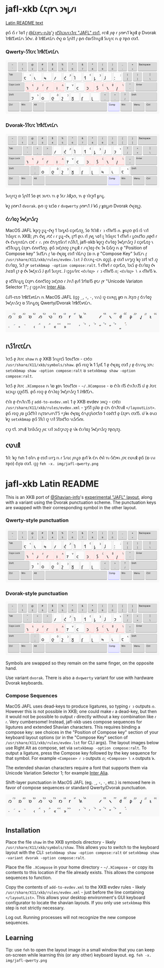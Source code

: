 # jafl-xkb 𐑖𐑱𐑝𐑾𐑯 𐑮𐑰𐑛𐑥𐑦

[Latin README text](#jafl-xkb-latin-readme)

𐑞𐑦𐑕 𐑦𐑕 𐑩 𐑐𐑹𐑑 𐑝 [@𐑖𐑱𐑝𐑾𐑯-𐑦𐑯𐑓𐑴](https://github.com/Shavian-info)'𐑟 [𐑦𐑒𐑕𐑐𐑧𐑮𐑦𐑥𐑧𐑯𐑑𐑩𐑤 "JAFL" 𐑤𐑱𐑬𐑑](https://discord.com/channels/270907769257721856/270913515777163265/1203296681878360075), 𐑩𐑤𐑪𐑙 𐑢𐑦𐑞 𐑩 𐑝𐑺𐑾𐑯𐑑 𐑿𐑟𐑦𐑙 𐑞 Dvorak 𐑐𐑳𐑙𐑒𐑗𐑫𐑱𐑖𐑩𐑯 𐑕𐑒𐑰𐑥. 𐑔 𐑐𐑳𐑙𐑗𐑫𐑱𐑖𐑩𐑯 𐑒𐑰𐑟 𐑸 𐑕𐑢𐑪𐑐𐑑 𐑢 𐑞𐑺 𐑒𐑹𐑩𐑕𐑐𐑪𐑯𐑛𐑦𐑙 𐑕𐑦𐑥𐑚𐑩𐑤 𐑦𐑯 𐑞 𐑳𐑞𐑼 𐑤𐑱𐑬𐑑.

### Qwerty-𐑕𐑑𐑱𐑩𐑤 𐑐𐑳𐑙𐑒𐑗𐑫𐑱𐑖𐑩𐑯

![JAFL Qwerty 𐑤𐑱𐑬𐑑](./img/jafl-qwerty.png)

### Dvorak-𐑕𐑑𐑱𐑩𐑤 𐑐𐑳𐑙𐑒𐑗𐑫𐑱𐑖𐑩𐑯

![JAFL Dvorak 𐑤𐑱𐑬𐑑](./img/jafl-dvorak.png)

𐑕𐑦𐑥𐑚𐑩𐑤𐑟 𐑸 𐑕𐑢𐑪𐑐𐑑 𐑕𐑴 𐑞𐑱 𐑮𐑦𐑥𐑱𐑯 𐑪𐑯 𐑞 𐑕𐑱𐑥 𐑓𐑦𐑙𐑜𐑼, 𐑪𐑯 𐑞 𐑪𐑐𐑩𐑟𐑦𐑑 𐑣𐑨𐑯𐑛.

𐑿𐑟 𐑝𐑺𐑾𐑯𐑑 `dvorak`. 𐑞𐑺 𐑦𐑟 𐑷𐑤𐑕𐑴 𐑩 `dvqwerty` 𐑝𐑺𐑾𐑯𐑑 𐑓 𐑿𐑕 𐑢 𐑣𐑸𐑛𐑢𐑺 Dvorak 𐑒𐑰𐑚𐑹𐑛𐑟.

### 𐑒𐑩𐑥𐑐𐑴𐑟 𐑕𐑰𐑒𐑢𐑩𐑯𐑕𐑩𐑟

MacOS JAFL 𐑿𐑟𐑩𐑟 𐑛𐑧𐑛-𐑒𐑰𐑟 𐑑 𐑐𐑮𐑩𐑛𐑵𐑕 𐑤𐑦𐑜𐑩𐑗𐑼𐑟, 𐑕𐑴 𐑑𐑱𐑐𐑦𐑙 `𐑩 𐑮` 𐑬𐑑𐑐𐑫𐑑𐑕 `𐑼`. 𐑣𐑬𐑧𐑝𐑼 𐑞𐑦𐑕 𐑦𐑕 𐑯𐑪𐑑 𐑐𐑪𐑕𐑦𐑚𐑩𐑤 𐑦𐑯 XKB; 𐑢𐑳𐑯 𐑒𐑫𐑛 𐑥𐑱𐑒 `𐑩` 𐑩 𐑛𐑧𐑛-𐑒𐑰, 𐑚𐑳𐑑 𐑞𐑧𐑯 𐑦𐑑 𐑢𐑫𐑛 𐑯𐑴𐑑 𐑚 𐑐𐑪𐑕𐑦𐑚𐑩𐑤 𐑑 𐑬𐑑𐑐𐑫𐑑 `𐑩` 𐑛𐑼𐑧𐑒𐑑𐑤𐑦 𐑢𐑦𐑞𐑬𐑑 𐑩 𐑒𐑰 𐑒𐑪𐑥𐑚𐑦𐑯𐑱𐑖𐑩𐑯 𐑤𐑲𐑒 `𐑩 𐑩`. 𐑝𐑺𐑦 𐑒𐑳𐑥𐑚𐑼𐑕𐑩𐑥! 𐑦𐑯𐑕𐑑𐑧𐑑, jafl-xkb 𐑿𐑟𐑩𐑟 𐑒𐑪𐑥𐑐𐑴𐑟 𐑕𐑰𐑒𐑢𐑩𐑯𐑕𐑩𐑟 𐑓 𐑤𐑦𐑜𐑩𐑗𐑼𐑟 𐑯 𐑦𐑒𐑕𐑑𐑧𐑯𐑛𐑩𐑛 𐑖𐑱𐑝𐑾𐑯 𐑒𐑺𐑩𐑒𐑑𐑼𐑟. 𐑞𐑦𐑕 𐑮𐑦𐑒𐑢𐑲𐑼𐑟 𐑚𐑲𐑯𐑛𐑦𐑙 𐑩 𐑥𐑪𐑚𐑐𐑴𐑟 𐑒𐑰: 𐑕𐑰 𐑗𐑶𐑕𐑩𐑟 𐑦𐑯 𐑞 "Position of Compose key" 𐑕𐑧𐑒𐑗𐑩𐑯 𐑝 𐑘𐑹 𐑒𐑰𐑚𐑹𐑛 𐑤𐑱𐑬𐑑 𐑪𐑐𐑖𐑩𐑯𐑟 (𐑹 𐑦𐑯 𐑞 "Compose Key" 𐑕𐑧𐑒𐑖𐑩𐑯 𐑝 `/usr/share/X11/xkb/rules/evdev.lst` 𐑓 𐑒𐑩𐑥𐑨𐑯𐑛-𐑤𐑲𐑯 𐑸𐑜𐑟). 𐑞 𐑤𐑱𐑬𐑑 𐑦𐑥𐑩𐑡𐑩𐑟 𐑿𐑟 𐑮𐑲𐑑 𐑪𐑤𐑑 𐑨𐑟 𐑒𐑩𐑥𐑐𐑴𐑟, 𐑕𐑧𐑑 𐑝𐑾 `setxkbmap -option compose:ralt`. 𐑑 𐑬𐑑𐑐𐑫𐑑 𐑩 𐑤𐑦𐑜𐑩𐑗𐑼, 𐑐𐑮𐑧𐑕 𐑞 𐑒𐑩𐑥𐑐𐑴𐑟 𐑒𐑰 𐑓𐑪𐑤𐑴𐑑 𐑚𐑲 𐑞 𐑒𐑰 𐑕𐑰𐑒𐑢𐑧𐑯𐑕 𐑓 𐑞𐑨𐑑 𐑕𐑦𐑥𐑚𐑩𐑤. 𐑓 𐑦𐑜𐑟𐑨𐑥𐑐𐑩𐑤 `<𐑒𐑩𐑥𐑐𐑴𐑟> 𐑩 𐑮` 𐑬𐑑𐑐𐑫𐑑𐑕 `𐑼`; `<𐑒𐑩𐑥𐑐𐑴𐑟> 𐑘 𐑵` 𐑬𐑑𐑐𐑫𐑑𐑕 `𐑿`.

𐑞 𐑦𐑒𐑕𐑑𐑧𐑯𐑛𐑩𐑛 𐑖𐑱𐑝𐑾𐑯 𐑒𐑺𐑩𐑒𐑑𐑼𐑟 𐑮𐑦𐑒𐑢𐑲𐑼 𐑩 𐑓𐑪𐑯𐑑 𐑞𐑨𐑑 𐑕𐑳𐑐𐑹𐑑𐑕 𐑞𐑱𐑥 𐑝𐑾 "Unicode Variaton Selector 1"; 𐑝 𐑦𐑜𐑟𐑨𐑯𐑐𐑩𐑤 [Inter Alia](https://github.com/Shavian-info/interalia?tab=readme-ov-file#extended-shavian-letters).

𐑖𐑦𐑓𐑑-𐑤𐑱𐑼 𐑐𐑳𐑙𐑒𐑗𐑫𐑱𐑖𐑩𐑯 𐑦𐑯 MacOS JAFL (𐑦𐑜𐑟 `_`, `‹`, `·`, 𐑯𐑯𐑯) 𐑦𐑟 𐑤𐑦𐑥𐑵𐑝𐑛 𐑣𐑽 𐑦𐑯 𐑓𐑱𐑝𐑼 𐑝 𐑒𐑩𐑥𐑐𐑴𐑟 𐑕𐑰𐑒𐑢𐑧𐑯𐑕𐑩𐑟 𐑹 𐑕𐑑𐑨𐑯𐑛𐑼𐑛 Qwerty/Dvorak 𐑐𐑳𐑙𐑒𐑗𐑫𐑱𐑖𐑩𐑯.

![JAFL Compose Sequences](./img/jafl-compose.png)

## 𐑦𐑯𐑕𐑑𐑩𐑤𐑱𐑖𐑩𐑯

𐑐𐑤𐑱𐑕 𐑞 𐑓𐑱𐑩𐑤 `shaw` 𐑦𐑯 𐑞 XKB 𐑕𐑦𐑯𐑚𐑩𐑤𐑕 𐑑𐑼𐑧𐑒𐑑𐑼𐑦 - 𐑤𐑲𐑒𐑤𐑦 `/usr/share/X11/xkb/symbols/shaw`. 𐑞𐑦𐑕 𐑩𐑤𐑬𐑟 𐑿 𐑑 𐑕𐑢𐑦𐑗 𐑑 𐑞 𐑒𐑰𐑚𐑹𐑛 𐑤𐑱𐑬𐑑 𐑢 𐑞 𐑒𐑩𐑥𐑨𐑯𐑛 𐑮𐑲𐑯: `setxkbmap shaw -option compose:ralt` 𐑹 `setxkbmap shaw -option compose:ralt`.

𐑐𐑤𐑱𐑕 𐑞 𐑓𐑱𐑩𐑤 `.XCompose` 𐑦𐑯 𐑘𐑹 𐑣𐑴𐑯 𐑑𐑼𐑧𐑒𐑑𐑼𐑦 - `~/.XCompose` - 𐑹 𐑒𐑪𐑐𐑦 𐑦𐑑𐑕 𐑒𐑪𐑯𐑑𐑧𐑯𐑑𐑕 𐑦𐑓 𐑞 𐑓𐑱𐑩𐑤 𐑷𐑤𐑮𐑧𐑛𐑦 𐑦𐑜𐑟𐑦𐑕𐑑𐑕. 𐑞𐑦𐑕 𐑩𐑤𐑬𐑟 𐑞 𐑒𐑩𐑯𐑐𐑴𐑟 𐑕𐑰𐑒𐑢𐑩𐑯𐑕𐑩𐑟 𐑑 𐑓𐑳𐑙𐑒𐑗𐑩𐑯.

𐑒𐑪𐑐𐑦 𐑞 𐑒𐑪𐑯𐑑𐑧𐑯𐑑𐑕 𐑝 `add-to-evdev.xml` 𐑑 𐑞 XKB evdev 𐑮𐑵𐑤𐑟 - 𐑤𐑲𐑒𐑤𐑦 `/usr/share/X11/xkb/rules/evdev.xml` - 𐑡𐑳𐑕𐑑 𐑚𐑦𐑓𐑹 𐑞 𐑤𐑲𐑯 𐑒𐑩𐑯𐑑𐑱𐑯𐑦𐑙 `</layoutList>`. 𐑞𐑦𐑕 𐑩𐑤𐑬𐑟 𐑢𐑹 𐑛𐑧𐑕𐑒𐑑𐑪𐑐 𐑦𐑯𐑝𐑲𐑮𐑩𐑯𐑥𐑩𐑯𐑑'𐑕 ⸰𐑜𐑿𐑦 𐑒𐑰𐑝𐑹𐑛 𐑒𐑩𐑯𐑝𐑦𐑜𐑘𐑼𐑱𐑑𐑼 𐑑 𐑤𐑴𐑒𐑱𐑑 𐑞 𐑖𐑱𐑝𐑾𐑯 𐑤𐑱𐑬𐑑𐑕. 𐑦𐑓 𐑿 𐑴𐑯𐑤𐑦 𐑿𐑟 `setxkbmap` 𐑞𐑦𐑕 𐑕𐑑𐑧𐑐 𐑦𐑟 𐑯𐑪𐑑 𐑕𐑑𐑮𐑦𐑒𐑑𐑤𐑦 𐑯𐑧𐑕𐑩𐑕𐑺𐑦.

𐑤𐑪𐑜 𐑱𐑑. 𐑮𐑳𐑯𐑦𐑙 𐑐𐑮𐑪𐑕𐑧𐑕𐑩𐑟 𐑢𐑦𐑤 𐑯𐑪𐑑 𐑮𐑧𐑒𐑩𐑜𐑯𐑲𐑟 𐑞 𐑯𐑿 𐑒𐑩𐑥𐑐𐑴𐑟 𐑕𐑰𐑒𐑢𐑩𐑯𐑕𐑩𐑟 𐑳𐑞𐑼𐑢𐑲𐑟.

## 𐑤𐑻𐑯𐑦𐑙

𐑑𐑦𐑐: 𐑿𐑟 `feh` 𐑑 𐑴𐑐𐑩𐑯 𐑞 𐑤𐑱𐑬𐑑 𐑦𐑥𐑩𐑡 𐑦𐑯 𐑩 𐑕𐑥𐑷𐑤 𐑢𐑦𐑯𐑛𐑴 𐑞𐑨𐑑 𐑿 𐑒𐑨𐑯 𐑒𐑰𐑐 𐑪𐑯-𐑕𐑒𐑮𐑰𐑯 𐑢𐑲𐑤 𐑤𐑻𐑯𐑦𐑙 𐑞𐑦𐑕 (𐑹 𐑧𐑯𐑦 𐑳𐑞𐑼) 𐑒𐑦𐑝𐑹 𐑤𐑱𐑬𐑑. 𐑦𐑜𐑟 `feh -x. img/jafl-qwerty.png`

# jafl-xkb Latin README

This is an XKB port of [@Shavian-info](https://github.com/Shavian-info)'s [experimental "JAFL" layout](https://discord.com/channels/270907769257721856/270913515777163265/1203296681878360075), along with a variant using the Dvorak punctuation scheme. The punctuation keys are swapped with their corresponding symbol in the other layout.

### Qwerty-style punctuation

![JAFL Qwerty Layout](./img/jafl-qwerty.png)

### Dvorak-style punctuation

![JAFL Dvorak Layout](./img/jafl-dvorak.png)

Symbols are swapped so they remain on the same finger, on the opposite hand.

Use variant `dvorak`. There is also a `dvqwerty` variant for use with hardware Dvorak keyboards.

### Compose Sequences

MacOS JAFL uses dead-keys to produce ligatures, so typing `𐑩 𐑮` outputs `𐑼`. However this is not possible in XKB; one could make `𐑩` a dead-key, but then it would not be possible to output `𐑩` directly without a key combination like `𐑩 𐑩`. Very cumbersome! Instead, jafl-xkb uses compose sequences for ligutures and extended Shavian characters. This requires binding a compose key: see choices in the "Position of Compose key" section of your keyboard layout options (or in the "Compose Key" section of `/usr/share/X11/xkb/rules/evdev.lst` for CLI args). The layout images below use Right Alt as compose, set via `setxkbmap -option compose:ralt`. To output a ligature, press the Compose key followed by the key sequence for that symbol. For example `<Compose> 𐑩 𐑮` outputs `𐑼`; `<Compose> 𐑘 𐑵` outputs `𐑿`.

The extended shavian characters require a font that supports them via Unicode Variation Selector 1; for example [Inter Alia](https://github.com/Shavian-info/interalia?tab=readme-ov-file#extended-shavian-letters).

Shift-layer punctuation in MacOS JAFL (eg. `_`, `‹`, `·`, etc.) is removed here in favor of compose sequences or standard Qwerty/Dvorak punctuation.

![JAFL Compose Sequences](./img/jafl-compose.png)

## Installation

Place the file `shaw` in the XKB symbols directory - likely `/usr/share/X11/xkb/symbols/shaw`. This allows you to switch to the keyboard layout with the CLI: `setxkbmap shaw -option compose:ralt` or `setxkbmap shaw -variant dvorak -option compose:ralt`.

Place the file `.XCompose` in your home directory - `~/.XCompose` - or copy its contents to this location if the file already exists. This allows the compose sequences to function.

Copy the contents of `add-to-evdev.xml` to the XKB evdev rules - likely `/usr/share/X11/xkb/rules/evdev.xml` - just before the line containing `</layoutList>`. This allows your desktop environment's GUI keyboard configurator to locate the shavian layouts. If you only use `setxkbmap` this step is not strictly necessary.

Log out. Running processes will not recognize the new compose sequences.

## Learning

Tip: use `feh` to open the layout image in a small window that you can keep on-screen while learning this (or any other) keyboard layout. eg. `feh -x. img/jafl-qwerty.png`

